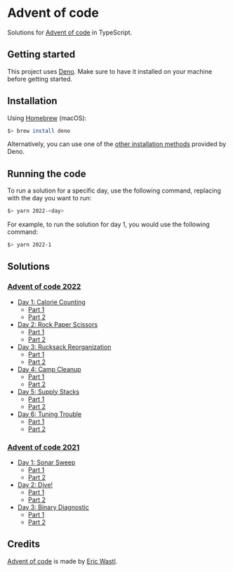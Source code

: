 # Advent of code

Solutions for [Advent of code](https://adventofcode.com/2022) in TypeScript.

## Getting started

This project uses [Deno](https://deno.land/). Make sure to have it installed on your machine before getting started.

## Installation

Using [Homebrew](https://formulae.brew.sh/formula/deno) (macOS):

```bash
$> brew install deno
```

Alternatively, you can use one of the [other installation methods](https://deno.land/manual@v1.28.3/getting_started/installation) provided by Deno.

## Running the code

To run a solution for a specific day, use the following command, replacing <day> with the day you want to run:

```bash
$> yarn 2022-<day>
```

For example, to run the solution for day 1, you would use the following command:


```bash
$> yarn 2022-1
```

## Solutions

### [Advent of code 2022](https://adventofcode.com/2022)

- [Day 1: Calorie Counting](https://adventofcode.com/2022/day/1)
    - [Part 1](./years/2022/day-1/part-1.ts)
    - [Part 2](./years/2022/day-1/part-2.ts)
- [Day 2: Rock Paper Scissors](https://adventofcode.com/2022/day/2)
    - [Part 1](./years/2022/day-2/part-1.ts)
    - [Part 2](./years/2022/day-2/part-2.ts)
- [Day 3: Rucksack Reorganization](https://adventofcode.com/2022/day/3)
    - [Part 1](./years/2022/day-3/part-1.ts)
    - [Part 2](./years/2022/day-3/part-2.ts)
- [Day 4: Camp Cleanup](https://adventofcode.com/2022/day/4)
    - [Part 1](./years/2022/day-4/part-1.ts)
    - [Part 2](./years/2022/day-4/part-2.ts)
- [Day 5: Supply Stacks](https://adventofcode.com/2022/day/5)
    - [Part 1](./years/2022/day-5/part-1.ts)
    - [Part 2](./years/2022/day-5/part-2.ts)
- [Day 6: Tuning Trouble](https://adventofcode.com/2022/day/6)
    - [Part 1](./years/2022/day-6/part-1.ts)
    - [Part 2](./years/2022/day-6/part-2.ts)

### [Advent of code 2021](https://adventofcode.com/2021)

- [Day 1: Sonar Sweep](https://adventofcode.com/2021/day/1)
    - [Part 1](./years/2021/day-1/part-1.ts)
    - [Part 2](./years/2021/day-1/part-2.ts)
- [Day 2: Dive!](https://adventofcode.com/2021/day/2)
    - [Part 1](./years/2021/day-2/part-1.ts)
    - [Part 2](./years/2021/day-2/part-2.ts)
- [Day 3: Binary Diagnostic](https://adventofcode.com/2021/day/3)
    - [Part 1](./years/2021/day-3/part-1.ts)
    - [Part 2](./years/2021/day-3/part-2.ts)

## Credits

[Advent of code](https://adventofcode.com/2022) is made by [Eric Wastl](https://twitter.com/ericwastl).